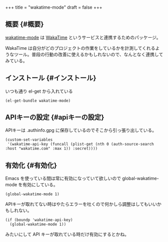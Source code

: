 +++
title = "wakatime-mode"
draft = false
+++

## 概要 {#概要}

[wakatime-mode](https://github.com/wakatime/wakatime-mode) は [WakaTime](https://wakatime.com) というサービスと連携するためのパッケージ。

WakaTime は自分がどのプロジェクトの作業をしているかを計測してくれるようなツール。普段の行動の改善に使えるかもしれないので、なんとなく連携してみている。


## インストール {#インストール}

いつも通り el-get から入れている

```emacs-lisp
(el-get-bundle wakatime-mode)
```


## APIキーの設定 {#apiキーの設定}

APIキーは .authinfo.gpg に保存しているのでそこから引っ張り出している。

```emacs-lisp
(custom-set-variables
 '(wakatime-api-key (funcall (plist-get (nth 0 (auth-source-search :host "wakatime.com" :max 1)) :secret))))
```


## 有効化 {#有効化}

Emacs を使っている間は常に有効になっていて欲しいので
global-wakatime-mode を有効にしている。

```emacs-lisp
(global-wakatime-mode 1)
```

APIキーが取れてない時はやたらエラーを吐くので何かしら調整はしてもいいかもしれない。

```emacs-lisp
(if (boundp 'wakatime-api-key)
  (global-wakatime-mode 1))
```

みたいにして API キーが取れている時だけ有効にするとかね。
